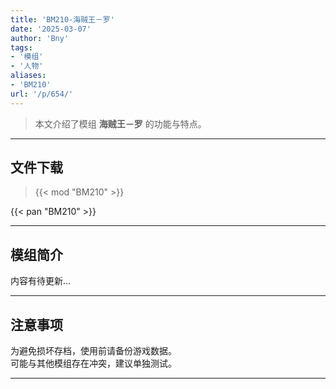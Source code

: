 ```yaml
---
title: 'BM210-海贼王－罗'
date: '2025-03-07'
author: 'Bny'
tags:
- '模组'
- '人物'
aliases:
- 'BM210'
url: '/p/654/'
---
```


> 本文介绍了模组 **海贼王－罗** 的功能与特点。

---

## 文件下载  

> {{< mod "BM210" >}}  

{{< pan "BM210" >}}  

---

## 模组简介

>  
内容有待更新...  

---

## 注意事项

>  
为避免损坏存档，使用前请备份游戏数据。  
可能与其他模组存在冲突，建议单独测试。  

---

